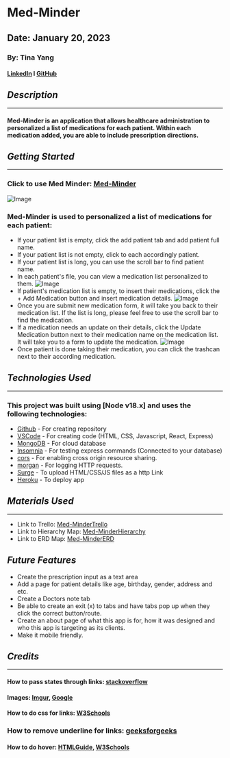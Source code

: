 # Med-Minder
## Date: January 20, 2023
### By: Tina Yang
#### [LinkedIn](https://www.linkedin.com/in/yang-tina/) l [GitHub](https://github.com/tinayang15)

## ***Description***
***
#### Med-Minder is an application that allows healthcare administration to personalized a list of medications for each patient. Within each medication added, you are able to include prescription directions.

## ***Getting Started***
***
### Click to use Med Minder: [Med-Minder](https://med-minder.herokuapp.com/)

![Image](https://i.imgur.com/U0BKgfX.png)
### Med-Minder is used to personalized a list of medications for each patient:
* If your patient list is empty, click the add patient tab and add patient full name.
* If your patient list is not empty, click to each accordingly patient.
* If your patient list is long, you can use the scroll bar to find patient name.
* In each patient's file, you can view a medication list personalized to them.
![Image](https://i.imgur.com/eV9nEuJ.png)
* If patient's medication list is empty, to insert their medications, click the + Add Medication button and insert medication details.
![Image](https://i.imgur.com/NygtdS2.png)
* Once you are submit new medication form, it will take you back to their medication list. If the list is long, please feel free to use the scroll bar to find the medication.
* If a medication needs an update on their details, click the Update Medication button next to their medication name on the medication list. It will take you to a form to update the medication.
![Image](https://i.imgur.com/gC8ZX4o.png)
* Once patient is done taking their medication, you can click the trashcan next to their according medication. 

## ***Technologies Used***
***
### This project was built using  [Node v18.x] and uses the following technologies:
* [Github](https://github.com/) - For creating repository
* [VSCode](https://code.visualstudio.com/) - For creating code (HTML, CSS, Javascript, React, Express)
* [MongoDB](https://www.mongodb.com/cloud/atlas/lp/try4?utm_content=rlsavisitor&utm_source=google&utm_campaign=search_gs_pl_evergreen_atlas_core_retarget-brand_gic-null_amers-us-ca_ps-all_desktop_eng_lead&utm_term=mongodb&utm_medium=cpc_paid_search&utm_ad=e&utm_ad_campaign_id=14291004479&adgroup=128837427347&cq_cmp=14291004479&gclid=CjwKCAiArY2fBhB9EiwAWqHK6ojEvQyb-6P-jwBIIENwDlR1nzXX1m7MZWBhenUOqTiZyUdZXExhGxoCFn8QAvD_BwE) - For cloud database
* [Insomnia](https://insomnia.rest/download) - For testing express commands (Connected to your database)
* [cors](https://www.npmjs.com/package/cors) - For enabling cross origin resource sharing.
* [morgan](https://www.npmjs.com/package/morgan) - For logging HTTP requests.
* [Surge](https://surge.sh/) - To upload HTML/CSS/JS files as a http Link
* [Heroku](https://www.heroku.com) - To deploy app

## ***Materials Used***
***
* Link to Trello: [Med-MinderTrello](https://trello.com/b/Uy6MnUay/med-minder)
* Link to Hierarchy Map: [Med-MinderHierarchy](https://lucid.app/lucidchart/65dce995-fc29-4500-88b6-368fd29ebefe/edit?viewport_loc=-533%2C-48%2C3216%2C1380%2C0_0&invitationId=inv_8a627d8e-6320-47f8-8e46-3e99abf69e8b)
* Link to ERD Map: [Med-MinderERD](https://lucid.app/lucidchart/608481f0-02a7-40cf-8584-628951c80f23/edit?viewport_loc=-812%2C176%2C3216%2C1380%2C0_0&invitationId=inv_1514250d-7288-44b6-8525-460f9f7bae5b)

## ***Future Features***
* Create the prescription input as a text area
* Add a page for patient details like age, birthday, gender, address and etc.
* Create a Doctors note tab
* Be able to create an exit (x) to tabs and have tabs pop up when they click the correct button/route.
* Create an about page of what this app is for, how it was designed and who this app is targeting as its clients.
* Make it mobile friendly.
## ***Credits***
***
#### How to pass states through links: [stackoverflow](https://stackoverflow.com/questions/47484406/how-to-pass-multiple-state-through-link-in-reactjs)
#### Images: [Imgur](https://imgur.com/), [Google](https://www.google.com/)
#### How to do css for links: [W3Schools](https://www.w3schools.com/css/css_link.asp)
### How to remove underline for links: [geeksforgeeks](https://www.geeksforgeeks.org/how-to-remove-underline-for-anchors-tag-using-css/)
#### How to do hover: [HTMLGuide](https://html.form.guide/web-form-widget/css3-button-hover-effects/), [W3Schools](https://www.w3schools.com/css/css3_buttons.asp)


